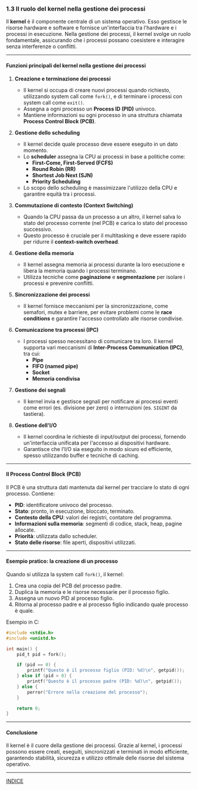 ### 1.3 Il ruolo del kernel nella gestione dei processi  

Il **kernel** è il componente centrale di un sistema operativo. Esso gestisce le risorse hardware e software e fornisce un'interfaccia tra l'hardware e i processi in esecuzione. Nella gestione dei processi, il kernel svolge un ruolo fondamentale, assicurando che i processi possano coesistere e interagire senza interferenze o conflitti.  

---

#### Funzioni principali del kernel nella gestione dei processi  

1. **Creazione e terminazione dei processi**  
   - Il kernel si occupa di creare nuovi processi quando richiesto, utilizzando system call come `fork()`, e di terminare i processi con system call come `exit()`.  
   - Assegna a ogni processo un **Process ID (PID)** univoco.  
   - Mantiene informazioni su ogni processo in una struttura chiamata **Process Control Block (PCB)**.  

2. **Gestione dello scheduling**  
   - Il kernel decide quale processo deve essere eseguito in un dato momento.  
   - Lo **scheduler** assegna la CPU ai processi in base a politiche come:  
     - **First-Come, First-Served (FCFS)**  
     - **Round Robin (RR)**  
     - **Shortest Job Next (SJN)**  
     - **Priority Scheduling**  
   - Lo scopo dello scheduling è massimizzare l'utilizzo della CPU e garantire equità tra i processi.  

3. **Commutazione di contesto (Context Switching)**  
   - Quando la CPU passa da un processo a un altro, il kernel salva lo stato del processo corrente (nel PCB) e carica lo stato del processo successivo.  
   - Questo processo è cruciale per il multitasking e deve essere rapido per ridurre il **context-switch overhead**.  

4. **Gestione della memoria**  
   - Il kernel assegna memoria ai processi durante la loro esecuzione e libera la memoria quando i processi terminano.  
   - Utilizza tecniche come **paginazione** e **segmentazione** per isolare i processi e prevenire conflitti.  

5. **Sincronizzazione dei processi**  
   - Il kernel fornisce meccanismi per la sincronizzazione, come semafori, mutex e barriere, per evitare problemi come le **race conditions** e garantire l'accesso controllato alle risorse condivise.  

6. **Comunicazione tra processi (IPC)**  
   - I processi spesso necessitano di comunicare tra loro. Il kernel supporta vari meccanismi di **Inter-Process Communication (IPC)**, tra cui:  
     - **Pipe**  
     - **FIFO (named pipe)**  
     - **Socket**  
     - **Memoria condivisa**  

7. **Gestione dei segnali**  
   - Il kernel invia e gestisce segnali per notificare ai processi eventi come errori (es. divisione per zero) o interruzioni (es. `SIGINT` da tastiera).  

8. **Gestione dell'I/O**  
   - Il kernel coordina le richieste di input/output dei processi, fornendo un'interfaccia unificata per l'accesso ai dispositivi hardware.  
   - Garantisce che l'I/O sia eseguito in modo sicuro ed efficiente, spesso utilizzando buffer e tecniche di caching.  

---

#### Il **Process Control Block (PCB)**  

Il PCB è una struttura dati mantenuta dal kernel per tracciare lo stato di ogni processo. Contiene:  
- **PID**: identificatore univoco del processo.  
- **Stato**: pronto, in esecuzione, bloccato, terminato.  
- **Contesto della CPU**: valori dei registri, contatore del programma.  
- **Informazioni sulla memoria**: segmenti di codice, stack, heap, pagine allocate.  
- **Priorità**: utilizzata dallo scheduler.  
- **Stato delle risorse**: file aperti, dispositivi utilizzati.  

---

#### Esempio pratico: la creazione di un processo  

Quando si utilizza la system call `fork()`, il kernel:  
1. Crea una copia del PCB del processo padre.  
2. Duplica la memoria e le risorse necessarie per il processo figlio.  
3. Assegna un nuovo PID al processo figlio.  
4. Ritorna al processo padre e al processo figlio indicando quale processo è quale.  

Esempio in C:  

```c
#include <stdio.h>
#include <unistd.h>

int main() {
    pid_t pid = fork();

    if (pid == 0) {
        printf("Questo è il processo figlio (PID: %d)\n", getpid());
    } else if (pid > 0) {
        printf("Questo è il processo padre (PID: %d)\n", getpid());
    } else {
        perror("Errore nella creazione del processo");
    }

    return 0;
}
```

---

#### Conclusione  
Il kernel è il cuore della gestione dei processi. Grazie al kernel, i processi possono essere creati, eseguiti, sincronizzati e terminati in modo efficiente, garantendo stabilità, sicurezza e utilizzo ottimale delle risorse del sistema operativo.


---
[INDICE](README.md)